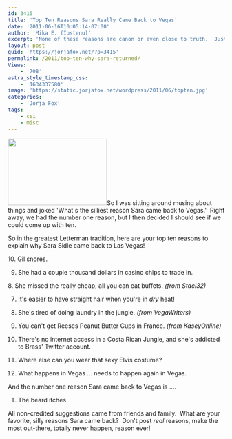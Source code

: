 ```yaml
---
id: 3415
title: 'Top Ten Reasons Sara Really Came Back to Vegas'
date: '2011-06-16T10:05:14-07:00'
author: 'Mika E. (Ipstenu)'
excerpt: 'None of these reasons are canon or even close to truth.  Just some summer silly.'
layout: post
guid: 'https://jorjafox.net/?p=3415'
permalink: /2011/top-ten-why-sara-returned/
Views:
    - '708'
astra_style_timestamp_css:
    - '1634337580'
image: 'https://static.jorjafox.net/wordpress/2011/06/topten.jpg'
categories:
    - 'Jorja Fox'
tags:
    - csi
    - misc
---
```


<img class="alignleft size-medium wp-image-3428" title="topten" src="//static.jorjafox.net/wordpress/2011/06/topten-230x154.jpg" alt="" width="230" height="154" />So I was sitting around musing about things and joked 'What's the silliest reason Sara came back to Vegas.'  Right away, we had the number one reason, but I then decided I should see if we could come up with ten.

So in the greatest Letterman tradition, here are your top ten reasons to explain why Sara Sidle came back to Las Vegas!

10. Gil snores.

9. She had a couple thousand dollars in casino chips to trade in.

8. She missed the really cheap, all you can eat buffets. _(from Staci32)_

7. It's easier to have straight hair when you're in _dry_ heat!

6. She's tired of doing laundry in the jungle. _(from VegaWriters)_

5. You can't get Reeses Peanut Butter Cups in France. _(from KaseyOnline)_

4. There's no internet access in a Costa Rican Jungle, and she's addicted to Brass' Twitter account.

3. Where else can you wear that sexy Elvis costume?

2. What happens in Vegas ... needs to happen again in Vegas.

And the number one reason Sara came back to Vegas is ....

1. The beard itches.

All non-credited suggestions came from friends and family.  What are your favorite, silly reasons Sara came back?  Don't post _real_ reasons, make the most out-there, totally never happen, reason ever!
